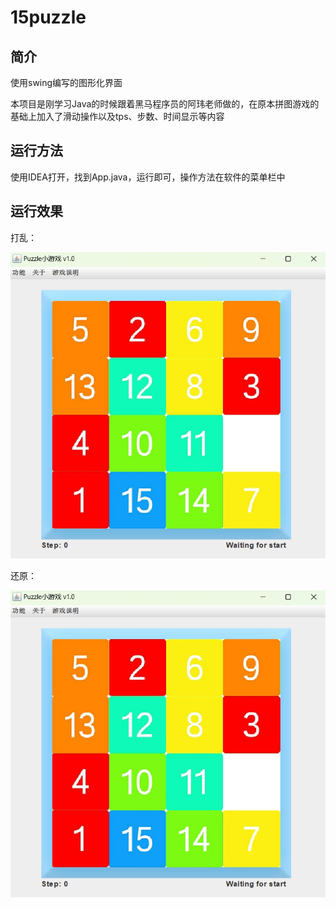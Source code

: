 # 15puzzle

## 简介

使用swing编写的图形化界面



本项目是刚学习Java的时候跟着黑马程序员的阿玮老师做的，在原本拼图游戏的基础上加入了滑动操作以及tps、步数、时间显示等内容



## 运行方法

使用IDEA打开，找到App.java，运行即可，操作方法在软件的菜单栏中



## 运行效果

打乱：

![](UI.png)



还原：

![](UI.png)
